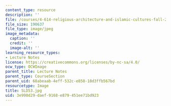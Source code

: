 ```yaml
---
content_type: resource
description: ''
file: /courses/4-614-religious-architecture-and-islamic-cultures-fall-2002/3e990d29daef9168e879451ee71bd923_SLD53.jpg
file_size: 190637
file_type: image/jpeg
image_metadata:
  caption: ''
  credit: ''
  image-alt: ''
learning_resource_types:
- Lecture Notes
license: https://creativecommons.org/licenses/by-nc-sa/4.0/
ocw_type: OCWImage
parent_title: Lecture Notes
parent_type: CourseSection
parent_uid: 68abeaab-4eff-532c-e858-18d3ffb567bd
resourcetype: Image
title: SLD53.jpg
uid: 3e990d29-daef-9168-e879-451ee71bd923
---
```

